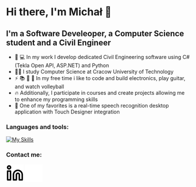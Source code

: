 # Hi there, I'm Michał :wave:

## I'm a Software Develeoper, a Computer Science student and a Civil Engineer

- :office: :computer: In my work I develop dedicated Civil Engineering software using C# (Tekla Open API, ASP.NET) and Python
- :man_student: I study Computer Science at Cracow University of Technology
- :zap: :books: :robot: :volleyball: In my free time i like to code and build electronics, play guitar, and watch volleyball
- :fire: Additionally, I participate in courses and create projects allowing me to enhance my programming skills
- :microphone: One of my favorites is a real-time speech recognition desktop application with Touch Designer integration

### Languages and tools:

[![My Skills](https://skillicons.dev/icons?i=cs,dotnet,py,c,cpp,go,qt,django,html,css,js,git,vscode,visualstudio,pycharm,postman,ubuntu,mysql,docker,nginx&perline=10)](https://skillicons.dev)
&nbsp;&nbsp;

### Contact me:

[![website](./img/linkedin-light.svg)](https://www.linkedin.com/in/micha%C5%82-kowal-03b945234/#gh-light-mode-only)
[![website](./img/linkedin-dark.svg)](https://www.linkedin.com/in/micha%C5%82-kowal-03b945234/#gh-dark-mode-only)
&nbsp;&nbsp;

[linkedin]: https://www.linkedin.com/in/micha%C5%82-kowal-03b945234/

